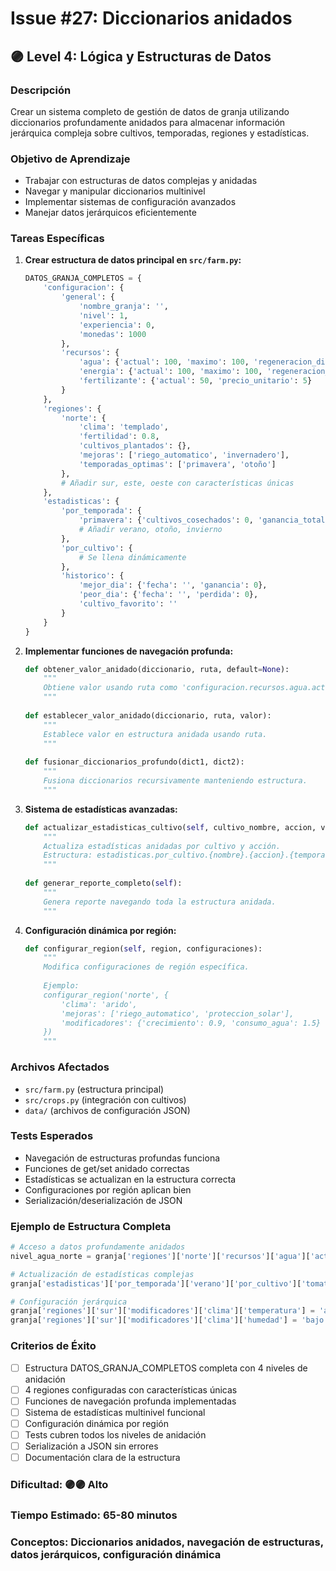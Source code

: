 # Issue #27: Diccionarios anidados

## 🟣 Level 4: Lógica y Estructuras de Datos

### Descripción
Crear un sistema completo de gestión de datos de granja utilizando diccionarios profundamente anidados para almacenar información jerárquica compleja sobre cultivos, temporadas, regiones y estadísticas.

### Objetivo de Aprendizaje
- Trabajar con estructuras de datos complejas y anidadas
- Navegar y manipular diccionarios multinivel
- Implementar sistemas de configuración avanzados
- Manejar datos jerárquicos eficientemente

### Tareas Específicas

1. **Crear estructura de datos principal en `src/farm.py`:**
   ```python
   DATOS_GRANJA_COMPLETOS = {
       'configuracion': {
           'general': {
               'nombre_granja': '',
               'nivel': 1,
               'experiencia': 0,
               'monedas': 1000
           },
           'recursos': {
               'agua': {'actual': 100, 'maximo': 100, 'regeneracion_diaria': 20},
               'energia': {'actual': 100, 'maximo': 100, 'regeneracion_diaria': 100},
               'fertilizante': {'actual': 50, 'precio_unitario': 5}
           }
       },
       'regiones': {
           'norte': {
               'clima': 'templado',
               'fertilidad': 0.8,
               'cultivos_plantados': {},
               'mejoras': ['riego_automatico', 'invernadero'],
               'temporadas_optimas': ['primavera', 'otoño']
           },
           # Añadir sur, este, oeste con características únicas
       },
       'estadisticas': {
           'por_temporada': {
               'primavera': {'cultivos_cosechados': 0, 'ganancia_total': 0},
               # Añadir verano, otoño, invierno
           },
           'por_cultivo': {
               # Se llena dinámicamente
           },
           'historico': {
               'mejor_dia': {'fecha': '', 'ganancia': 0},
               'peor_dia': {'fecha': '', 'perdida': 0},
               'cultivo_favorito': ''
           }
       }
   }
   ```

2. **Implementar funciones de navegación profunda:**
   ```python
   def obtener_valor_anidado(diccionario, ruta, default=None):
       """
       Obtiene valor usando ruta como 'configuracion.recursos.agua.actual'
       """
       
   def establecer_valor_anidado(diccionario, ruta, valor):
       """
       Establece valor en estructura anidada usando ruta.
       """
       
   def fusionar_diccionarios_profundo(dict1, dict2):
       """
       Fusiona diccionarios recursivamente manteniendo estructura.
       """
   ```

3. **Sistema de estadísticas avanzadas:**
   ```python
   def actualizar_estadisticas_cultivo(self, cultivo_nombre, accion, valor=1):
       """
       Actualiza estadísticas anidadas por cultivo y acción.
       Estructura: estadisticas.por_cultivo.{nombre}.{accion}.{temporada}
       """
       
   def generar_reporte_completo(self):
       """
       Genera reporte navegando toda la estructura anidada.
       """
   ```

4. **Configuración dinámica por región:**
   ```python
   def configurar_region(self, region, configuraciones):
       """
       Modifica configuraciones de región específica.
       
       Ejemplo:
       configurar_region('norte', {
           'clima': 'arido',
           'mejoras': ['riego_automatico', 'proteccion_solar'],
           'modificadores': {'crecimiento': 0.9, 'consumo_agua': 1.5}
       })
       """
   ```

### Archivos Afectados
- `src/farm.py` (estructura principal)
- `src/crops.py` (integración con cultivos)
- `data/` (archivos de configuración JSON)

### Tests Esperados
- Navegación de estructuras profundas funciona
- Funciones de get/set anidado correctas
- Estadísticas se actualizan en la estructura correcta
- Configuraciones por región aplican bien
- Serialización/deserialización de JSON

### Ejemplo de Estructura Completa
```python
# Acceso a datos profundamente anidados
nivel_agua_norte = granja['regiones']['norte']['recursos']['agua']['actual']

# Actualización de estadísticas complejas
granja['estadisticas']['por_temporada']['verano']['por_cultivo']['tomate']['cosechas'] += 1

# Configuración jerárquica
granja['regiones']['sur']['modificadores']['clima']['temperatura'] = 'alto'
granja['regiones']['sur']['modificadores']['clima']['humedad'] = 'bajo'
```

### Criterios de Éxito
- [ ] Estructura DATOS_GRANJA_COMPLETOS completa con 4 niveles de anidación
- [ ] 4 regiones configuradas con características únicas
- [ ] Funciones de navegación profunda implementadas
- [ ] Sistema de estadísticas multinivel funcional
- [ ] Configuración dinámica por región
- [ ] Tests cubren todos los niveles de anidación
- [ ] Serialización a JSON sin errores
- [ ] Documentación clara de la estructura

### Dificultad: 🟣🟣 Alto
### Tiempo Estimado: 65-80 minutos
### Conceptos: Diccionarios anidados, navegación de estructuras, datos jerárquicos, configuración dinámica